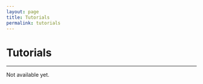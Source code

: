 ```yaml
---
layout: page
title: Tutorials
permalink: tutorials
---
```


# **Tutorials**

***

Not available yet.